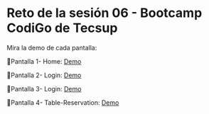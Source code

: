 # Reto de la sesión 06 - Bootcamp CodiGo  de Tecsup

Mira la demo de cada pantalla:

📌Pantalla 1- Home: [Demo](https://raulsr92.github.io/CodiGO-tarea-Sesion6-LittleLemon/home.html)

📌Pantalla 2- Login: [Demo](https://raulsr92.github.io/CodiGO-tarea-Sesion6-LittleLemon/login.html)

📌Pantalla 3- Login: [Demo](https://raulsr92.github.io/CodiGO-tarea-Sesion6-LittleLemon/signup.html)

📌Pantalla 4- Table-Reservation: [Demo](https://raulsr92.github.io/CodiGO-tarea-Sesion6-LittleLemon/reservation.html)
